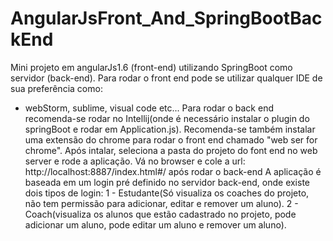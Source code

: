 # AngularJsFront_And_SpringBootBackEnd
Mini projeto em angularJs1.6 (front-end) utilizando SpringBoot como servidor (back-end).
Para rodar o front end pode se utilizar qualquer IDE de sua preferência como:
- webStorm, sublime, visual code etc...
Para rodar o back end recomenda-se rodar no Intellij(onde é necessário instalar o plugin do springBoot e rodar em Application.js).
Recomenda-se também instalar uma extensão do chrome para rodar o front end chamado "web ser for chrome". Após intalar, seleciona a pasta do projeto do font end no web server e rode a aplicação. Vá no browser e cole a url: http://localhost:8887/index.html#/ após rodar o back-end
A aplicação é baseada em um login pré definido no servidor back-end, onde existe dois tipos de login:
1 - Estudante(Só visualiza os coaches do projeto, não tem permissão para adicionar, editar e remover um aluno).
2 - Coach(visualiza os alunos que estão cadastrado no projeto, pode adicionar um aluno, pode editar um aluno e remover um aluno).

